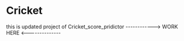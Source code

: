 # Cricket
this is updated project of Cricket_score_pridictor
------------> WORK HERE <--------------
